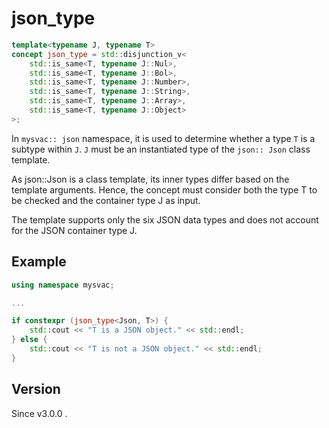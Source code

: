 # **json_type**

```cpp
template<typename J, typename T>
concept json_type = std::disjunction_v<
    std::is_same<T, typename J::Nul>,
    std::is_same<T, typename J::Bol>,
    std::is_same<T, typename J::Number>,
    std::is_same<T, typename J::String>,
    std::is_same<T, typename J::Array>,
    std::is_same<T, typename J::Object>
>;
```

In `mysvac:: json` namespace, it is used to determine whether a type ` T ` is a subtype within ` J `.
` J ` must be an instantiated type of the ` json:: Json ` class template.

As json::Json is a class template, its inner types differ based on the template arguments.
Hence, the concept must consider both the type T to be checked and the container type J as input.

The template supports only the six JSON data types and does not account for the JSON container type J.

## Example

```cpp
using namespace mysvac;

...

if constexpr (json_type<Json, T>) {
    std::cout << "T is a JSON object." << std::endl;
} else {
    std::cout << "T is not a JSON object." << std::endl;
}
```

## Version

Since v3.0.0 .


